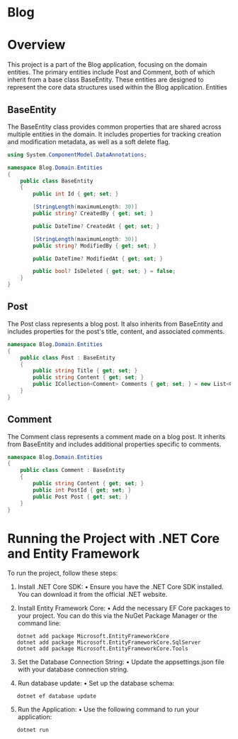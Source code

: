 # Blog
# Overview
This project is a part of the Blog application, focusing on the domain entities. The primary entities include Post and Comment, both of which inherit from a base class BaseEntity. These entities are designed to represent the core data structures used within the Blog application.
Entities
## BaseEntity
The BaseEntity class provides common properties that are shared across multiple entities in the domain. It includes properties for tracking creation and modification metadata, as well as a soft delete flag.
``` C#
using System.ComponentModel.DataAnnotations;

namespace Blog.Domain.Entities
{
    public class BaseEntity
    {
        public int Id { get; set; }

        [StringLength(maximumLength: 30)]
        public string? CreatedBy { get; set; }

        public DateTime? CreatedAt { get; set; }

        [StringLength(maximumLength: 30)]
        public string? ModifiedBy { get; set; }

        public DateTime? ModifiedAt { get; set; }

        public bool? IsDeleted { get; set; } = false;
    }
}
```

## Post
The Post class represents a blog post. It also inherits from BaseEntity and includes properties for the post's title, content, and associated comments.
``` C#
namespace Blog.Domain.Entities
{
    public class Post : BaseEntity
    {
        public string Title { get; set; }
        public string Content { get; set; }
        public ICollection<Comment> Comments { get; set; } = new List<Comment>();
    }
}
```

## Comment
The Comment class represents a comment made on a blog post. It inherits from BaseEntity and includes additional properties specific to comments.
``` C#
namespace Blog.Domain.Entities
{
    public class Comment : BaseEntity
    {
        public string Content { get; set; }
        public int PostId { get; set; }
        public Post Post { get; set; }
    }
}
```
# Running the Project with .NET Core and Entity Framework
To run the project, follow these steps:
1.	Install .NET Core SDK:
•	Ensure you have the .NET Core SDK installed. You can download it from the official .NET website.

3.	Install Entity Framework Core:
•	Add the necessary EF Core packages to your project. You can do this via the NuGet Package Manager or the command line:
```
   dotnet add package Microsoft.EntityFrameworkCore
   dotnet add package Microsoft.EntityFrameworkCore.SqlServer
   dotnet add package Microsoft.EntityFrameworkCore.Tools
```

3.	Set the Database Connection String:
•	Update the appsettings.json file with your database connection string.

5.	Run database update:
•	Set up the database schema:
```
   dotnet ef database update
```

5. Run the Application:
•	Use the following command to run your application:
```
   dotnet run
```
